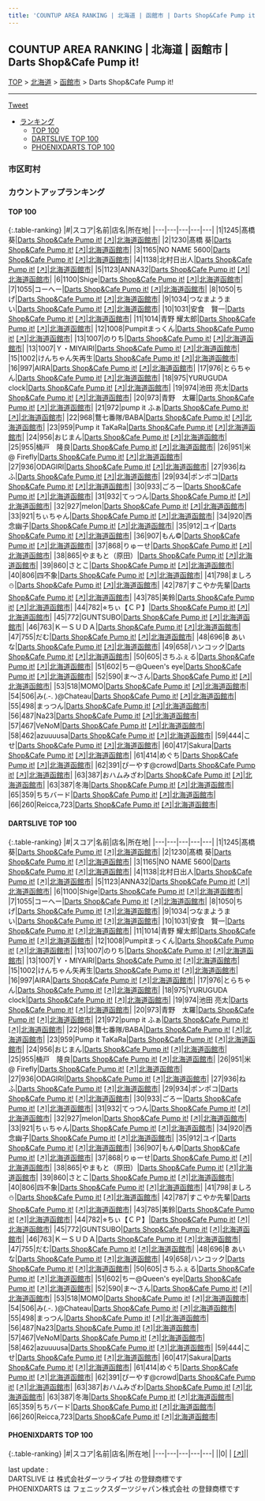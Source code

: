```yaml
---
title: 'COUNTUP AREA RANKING | 北海道 | 函館市 | Darts Shop&Cafe Pump it!'
---
```

## COUNTUP AREA RANKING | 北海道 | 函館市 | Darts Shop&Cafe Pump it!

[TOP](/darts/rank/) > [北海道](/darts/rank/北海道/) > [函館市](/darts/rank/北海道/函館市/) > Darts Shop&Cafe Pump it!

___

<a href="https://twitter.com/share?ref_src=twsrc%5Etfw" data-text="COUNTUP AREA RANKING | 北海道函館市Darts Shop&Cafe Pump it!" class="twitter-share-button" data-hashtags="DARTSLIVE,PHOENIXDARTS,darts,ダーツ" data-show-count="false">Tweet</a>

* [ランキング](#カウントアップランキング)
    * [TOP 100](#top-100)
    * [DARTSLIVE TOP 100](#dartslive-top-100)
    * [PHOENIXDARTS TOP 100](#phoenixdarts-top-100)

### 市区町村

<ul>

</ul>

### カウントアップランキング

#### TOP 100



{:.table-ranking}
|#|スコア|名前|店名|所在地|
|---|---|---|---|---|
|1|1245|<span class="rank-name-dl">髙橋　葵</span>|<a href="/darts/rank/shops/a2cb7922e3b359ed0d9b047a20a7ba1e.html">Darts Shop&Cafe Pump it!</a> <a href="https://search.dartslive.com/jp/shop/a2cb7922e3b359ed0d9b047a20a7ba1e">[↗]</a>|<a href="/darts/rank/北海道/函館市">北海道函館市</a>|
|2|1230|<span class="rank-name-dl">髙橋 葵</span>|<a href="/darts/rank/shops/a2cb7922e3b359ed0d9b047a20a7ba1e.html">Darts Shop&Cafe Pump it!</a> <a href="https://search.dartslive.com/jp/shop/a2cb7922e3b359ed0d9b047a20a7ba1e">[↗]</a>|<a href="/darts/rank/北海道/函館市">北海道函館市</a>|
|3|1165|<span class="rank-name-dl">NO NAME 5600</span>|<a href="/darts/rank/shops/a2cb7922e3b359ed0d9b047a20a7ba1e.html">Darts Shop&Cafe Pump it!</a> <a href="https://search.dartslive.com/jp/shop/a2cb7922e3b359ed0d9b047a20a7ba1e">[↗]</a>|<a href="/darts/rank/北海道/函館市">北海道函館市</a>|
|4|1138|<span class="rank-name-dl">北村日出人</span>|<a href="/darts/rank/shops/a2cb7922e3b359ed0d9b047a20a7ba1e.html">Darts Shop&Cafe Pump it!</a> <a href="https://search.dartslive.com/jp/shop/a2cb7922e3b359ed0d9b047a20a7ba1e">[↗]</a>|<a href="/darts/rank/北海道/函館市">北海道函館市</a>|
|5|1123|<span class="rank-name-dl">ANNA32</span>|<a href="/darts/rank/shops/a2cb7922e3b359ed0d9b047a20a7ba1e.html">Darts Shop&Cafe Pump it!</a> <a href="https://search.dartslive.com/jp/shop/a2cb7922e3b359ed0d9b047a20a7ba1e">[↗]</a>|<a href="/darts/rank/北海道/函館市">北海道函館市</a>|
|6|1100|<span class="rank-name-dl">Shige</span>|<a href="/darts/rank/shops/a2cb7922e3b359ed0d9b047a20a7ba1e.html">Darts Shop&Cafe Pump it!</a> <a href="https://search.dartslive.com/jp/shop/a2cb7922e3b359ed0d9b047a20a7ba1e">[↗]</a>|<a href="/darts/rank/北海道/函館市">北海道函館市</a>|
|7|1055|<span class="rank-name-dl">コーへー</span>|<a href="/darts/rank/shops/a2cb7922e3b359ed0d9b047a20a7ba1e.html">Darts Shop&Cafe Pump it!</a> <a href="https://search.dartslive.com/jp/shop/a2cb7922e3b359ed0d9b047a20a7ba1e">[↗]</a>|<a href="/darts/rank/北海道/函館市">北海道函館市</a>|
|8|1050|<span class="rank-name-dl">ちげ</span>|<a href="/darts/rank/shops/a2cb7922e3b359ed0d9b047a20a7ba1e.html">Darts Shop&Cafe Pump it!</a> <a href="https://search.dartslive.com/jp/shop/a2cb7922e3b359ed0d9b047a20a7ba1e">[↗]</a>|<a href="/darts/rank/北海道/函館市">北海道函館市</a>|
|9|1034|<span class="rank-name-dl">つなまようまい</span>|<a href="/darts/rank/shops/a2cb7922e3b359ed0d9b047a20a7ba1e.html">Darts Shop&Cafe Pump it!</a> <a href="https://search.dartslive.com/jp/shop/a2cb7922e3b359ed0d9b047a20a7ba1e">[↗]</a>|<a href="/darts/rank/北海道/函館市">北海道函館市</a>|
|10|1031|<span class="rank-name-dl">安食　賢一</span>|<a href="/darts/rank/shops/a2cb7922e3b359ed0d9b047a20a7ba1e.html">Darts Shop&Cafe Pump it!</a> <a href="https://search.dartslive.com/jp/shop/a2cb7922e3b359ed0d9b047a20a7ba1e">[↗]</a>|<a href="/darts/rank/北海道/函館市">北海道函館市</a>|
|11|1014|<span class="rank-name-dl">青野 耀太郎</span>|<a href="/darts/rank/shops/a2cb7922e3b359ed0d9b047a20a7ba1e.html">Darts Shop&Cafe Pump it!</a> <a href="https://search.dartslive.com/jp/shop/a2cb7922e3b359ed0d9b047a20a7ba1e">[↗]</a>|<a href="/darts/rank/北海道/函館市">北海道函館市</a>|
|12|1008|<span class="rank-name-dl">Pumpitまっくん</span>|<a href="/darts/rank/shops/a2cb7922e3b359ed0d9b047a20a7ba1e.html">Darts Shop&Cafe Pump it!</a> <a href="https://search.dartslive.com/jp/shop/a2cb7922e3b359ed0d9b047a20a7ba1e">[↗]</a>|<a href="/darts/rank/北海道/函館市">北海道函館市</a>|
|13|1007|<span class="rank-name-dl">のりち</span>|<a href="/darts/rank/shops/a2cb7922e3b359ed0d9b047a20a7ba1e.html">Darts Shop&Cafe Pump it!</a> <a href="https://search.dartslive.com/jp/shop/a2cb7922e3b359ed0d9b047a20a7ba1e">[↗]</a>|<a href="/darts/rank/北海道/函館市">北海道函館市</a>|
|13|1007|<span class="rank-name-dl">Ｙ・MIYAIRI</span>|<a href="/darts/rank/shops/a2cb7922e3b359ed0d9b047a20a7ba1e.html">Darts Shop&Cafe Pump it!</a> <a href="https://search.dartslive.com/jp/shop/a2cb7922e3b359ed0d9b047a20a7ba1e">[↗]</a>|<a href="/darts/rank/北海道/函館市">北海道函館市</a>|
|15|1002|<span class="rank-name-dl">けんちゃん矢再生</span>|<a href="/darts/rank/shops/a2cb7922e3b359ed0d9b047a20a7ba1e.html">Darts Shop&Cafe Pump it!</a> <a href="https://search.dartslive.com/jp/shop/a2cb7922e3b359ed0d9b047a20a7ba1e">[↗]</a>|<a href="/darts/rank/北海道/函館市">北海道函館市</a>|
|16|997|<span class="rank-name-dl">AIRA</span>|<a href="/darts/rank/shops/a2cb7922e3b359ed0d9b047a20a7ba1e.html">Darts Shop&Cafe Pump it!</a> <a href="https://search.dartslive.com/jp/shop/a2cb7922e3b359ed0d9b047a20a7ba1e">[↗]</a>|<a href="/darts/rank/北海道/函館市">北海道函館市</a>|
|17|976|<span class="rank-name-dl">とらちゃん</span>|<a href="/darts/rank/shops/a2cb7922e3b359ed0d9b047a20a7ba1e.html">Darts Shop&Cafe Pump it!</a> <a href="https://search.dartslive.com/jp/shop/a2cb7922e3b359ed0d9b047a20a7ba1e">[↗]</a>|<a href="/darts/rank/北海道/函館市">北海道函館市</a>|
|18|975|<span class="rank-name-dl">YURUGUDA clock</span>|<a href="/darts/rank/shops/a2cb7922e3b359ed0d9b047a20a7ba1e.html">Darts Shop&Cafe Pump it!</a> <a href="https://search.dartslive.com/jp/shop/a2cb7922e3b359ed0d9b047a20a7ba1e">[↗]</a>|<a href="/darts/rank/北海道/函館市">北海道函館市</a>|
|19|974|<span class="rank-name-dl">池田 亮太</span>|<a href="/darts/rank/shops/a2cb7922e3b359ed0d9b047a20a7ba1e.html">Darts Shop&Cafe Pump it!</a> <a href="https://search.dartslive.com/jp/shop/a2cb7922e3b359ed0d9b047a20a7ba1e">[↗]</a>|<a href="/darts/rank/北海道/函館市">北海道函館市</a>|
|20|973|<span class="rank-name-dl">青野　太羅</span>|<a href="/darts/rank/shops/a2cb7922e3b359ed0d9b047a20a7ba1e.html">Darts Shop&Cafe Pump it!</a> <a href="https://search.dartslive.com/jp/shop/a2cb7922e3b359ed0d9b047a20a7ba1e">[↗]</a>|<a href="/darts/rank/北海道/函館市">北海道函館市</a>|
|21|972|<span class="rank-name-dl">pump it ふぁ</span>|<a href="/darts/rank/shops/a2cb7922e3b359ed0d9b047a20a7ba1e.html">Darts Shop&Cafe Pump it!</a> <a href="https://search.dartslive.com/jp/shop/a2cb7922e3b359ed0d9b047a20a7ba1e">[↗]</a>|<a href="/darts/rank/北海道/函館市">北海道函館市</a>|
|22|968|<span class="rank-name-dl">鶩七番隊/BABA</span>|<a href="/darts/rank/shops/a2cb7922e3b359ed0d9b047a20a7ba1e.html">Darts Shop&Cafe Pump it!</a> <a href="https://search.dartslive.com/jp/shop/a2cb7922e3b359ed0d9b047a20a7ba1e">[↗]</a>|<a href="/darts/rank/北海道/函館市">北海道函館市</a>|
|23|959|<span class="rank-name-dl">Pump it TaKaRa</span>|<a href="/darts/rank/shops/a2cb7922e3b359ed0d9b047a20a7ba1e.html">Darts Shop&Cafe Pump it!</a> <a href="https://search.dartslive.com/jp/shop/a2cb7922e3b359ed0d9b047a20a7ba1e">[↗]</a>|<a href="/darts/rank/北海道/函館市">北海道函館市</a>|
|24|956|<span class="rank-name-dl">おじまん</span>|<a href="/darts/rank/shops/a2cb7922e3b359ed0d9b047a20a7ba1e.html">Darts Shop&Cafe Pump it!</a> <a href="https://search.dartslive.com/jp/shop/a2cb7922e3b359ed0d9b047a20a7ba1e">[↗]</a>|<a href="/darts/rank/北海道/函館市">北海道函館市</a>|
|25|955|<span class="rank-name-dl">桶戸　隆良</span>|<a href="/darts/rank/shops/a2cb7922e3b359ed0d9b047a20a7ba1e.html">Darts Shop&Cafe Pump it!</a> <a href="https://search.dartslive.com/jp/shop/a2cb7922e3b359ed0d9b047a20a7ba1e">[↗]</a>|<a href="/darts/rank/北海道/函館市">北海道函館市</a>|
|26|951|<span class="rank-name-dl">米 @ Firefly</span>|<a href="/darts/rank/shops/a2cb7922e3b359ed0d9b047a20a7ba1e.html">Darts Shop&Cafe Pump it!</a> <a href="https://search.dartslive.com/jp/shop/a2cb7922e3b359ed0d9b047a20a7ba1e">[↗]</a>|<a href="/darts/rank/北海道/函館市">北海道函館市</a>|
|27|936|<span class="rank-name-dl">ODAGIRI</span>|<a href="/darts/rank/shops/a2cb7922e3b359ed0d9b047a20a7ba1e.html">Darts Shop&Cafe Pump it!</a> <a href="https://search.dartslive.com/jp/shop/a2cb7922e3b359ed0d9b047a20a7ba1e">[↗]</a>|<a href="/darts/rank/北海道/函館市">北海道函館市</a>|
|27|936|<span class="rank-name-dl">ねふ</span>|<a href="/darts/rank/shops/a2cb7922e3b359ed0d9b047a20a7ba1e.html">Darts Shop&Cafe Pump it!</a> <a href="https://search.dartslive.com/jp/shop/a2cb7922e3b359ed0d9b047a20a7ba1e">[↗]</a>|<a href="/darts/rank/北海道/函館市">北海道函館市</a>|
|29|934|<span class="rank-name-dl">ポンポコ</span>|<a href="/darts/rank/shops/a2cb7922e3b359ed0d9b047a20a7ba1e.html">Darts Shop&Cafe Pump it!</a> <a href="https://search.dartslive.com/jp/shop/a2cb7922e3b359ed0d9b047a20a7ba1e">[↗]</a>|<a href="/darts/rank/北海道/函館市">北海道函館市</a>|
|30|933|<span class="rank-name-dl">ごろー</span>|<a href="/darts/rank/shops/a2cb7922e3b359ed0d9b047a20a7ba1e.html">Darts Shop&Cafe Pump it!</a> <a href="https://search.dartslive.com/jp/shop/a2cb7922e3b359ed0d9b047a20a7ba1e">[↗]</a>|<a href="/darts/rank/北海道/函館市">北海道函館市</a>|
|31|932|<span class="rank-name-dl">てっつん</span>|<a href="/darts/rank/shops/a2cb7922e3b359ed0d9b047a20a7ba1e.html">Darts Shop&Cafe Pump it!</a> <a href="https://search.dartslive.com/jp/shop/a2cb7922e3b359ed0d9b047a20a7ba1e">[↗]</a>|<a href="/darts/rank/北海道/函館市">北海道函館市</a>|
|32|927|<span class="rank-name-dl">melon</span>|<a href="/darts/rank/shops/a2cb7922e3b359ed0d9b047a20a7ba1e.html">Darts Shop&Cafe Pump it!</a> <a href="https://search.dartslive.com/jp/shop/a2cb7922e3b359ed0d9b047a20a7ba1e">[↗]</a>|<a href="/darts/rank/北海道/函館市">北海道函館市</a>|
|33|921|<span class="rank-name-dl">ちぃちゃん</span>|<a href="/darts/rank/shops/a2cb7922e3b359ed0d9b047a20a7ba1e.html">Darts Shop&Cafe Pump it!</a> <a href="https://search.dartslive.com/jp/shop/a2cb7922e3b359ed0d9b047a20a7ba1e">[↗]</a>|<a href="/darts/rank/北海道/函館市">北海道函館市</a>|
|34|920|<span class="rank-name-dl">西念幽子</span>|<a href="/darts/rank/shops/a2cb7922e3b359ed0d9b047a20a7ba1e.html">Darts Shop&Cafe Pump it!</a> <a href="https://search.dartslive.com/jp/shop/a2cb7922e3b359ed0d9b047a20a7ba1e">[↗]</a>|<a href="/darts/rank/北海道/函館市">北海道函館市</a>|
|35|912|<span class="rank-name-dl">ユイ</span>|<a href="/darts/rank/shops/a2cb7922e3b359ed0d9b047a20a7ba1e.html">Darts Shop&Cafe Pump it!</a> <a href="https://search.dartslive.com/jp/shop/a2cb7922e3b359ed0d9b047a20a7ba1e">[↗]</a>|<a href="/darts/rank/北海道/函館市">北海道函館市</a>|
|36|907|<span class="rank-name-dl">もん©︎</span>|<a href="/darts/rank/shops/a2cb7922e3b359ed0d9b047a20a7ba1e.html">Darts Shop&Cafe Pump it!</a> <a href="https://search.dartslive.com/jp/shop/a2cb7922e3b359ed0d9b047a20a7ba1e">[↗]</a>|<a href="/darts/rank/北海道/函館市">北海道函館市</a>|
|37|868|<span class="rank-name-dl">りゅーせ</span>|<a href="/darts/rank/shops/a2cb7922e3b359ed0d9b047a20a7ba1e.html">Darts Shop&Cafe Pump it!</a> <a href="https://search.dartslive.com/jp/shop/a2cb7922e3b359ed0d9b047a20a7ba1e">[↗]</a>|<a href="/darts/rank/北海道/函館市">北海道函館市</a>|
|38|865|<span class="rank-name-dl">やまもと（原田）</span>|<a href="/darts/rank/shops/a2cb7922e3b359ed0d9b047a20a7ba1e.html">Darts Shop&Cafe Pump it!</a> <a href="https://search.dartslive.com/jp/shop/a2cb7922e3b359ed0d9b047a20a7ba1e">[↗]</a>|<a href="/darts/rank/北海道/函館市">北海道函館市</a>|
|39|860|<span class="rank-name-dl">さとこ</span>|<a href="/darts/rank/shops/a2cb7922e3b359ed0d9b047a20a7ba1e.html">Darts Shop&Cafe Pump it!</a> <a href="https://search.dartslive.com/jp/shop/a2cb7922e3b359ed0d9b047a20a7ba1e">[↗]</a>|<a href="/darts/rank/北海道/函館市">北海道函館市</a>|
|40|806|<span class="rank-name-dl">四不象</span>|<a href="/darts/rank/shops/a2cb7922e3b359ed0d9b047a20a7ba1e.html">Darts Shop&Cafe Pump it!</a> <a href="https://search.dartslive.com/jp/shop/a2cb7922e3b359ed0d9b047a20a7ba1e">[↗]</a>|<a href="/darts/rank/北海道/函館市">北海道函館市</a>|
|41|798|<span class="rank-name-dl">ましろ⛄️</span>|<a href="/darts/rank/shops/a2cb7922e3b359ed0d9b047a20a7ba1e.html">Darts Shop&Cafe Pump it!</a> <a href="https://search.dartslive.com/jp/shop/a2cb7922e3b359ed0d9b047a20a7ba1e">[↗]</a>|<a href="/darts/rank/北海道/函館市">北海道函館市</a>|
|42|787|<span class="rank-name-dl">すこやか先輩</span>|<a href="/darts/rank/shops/a2cb7922e3b359ed0d9b047a20a7ba1e.html">Darts Shop&Cafe Pump it!</a> <a href="https://search.dartslive.com/jp/shop/a2cb7922e3b359ed0d9b047a20a7ba1e">[↗]</a>|<a href="/darts/rank/北海道/函館市">北海道函館市</a>|
|43|785|<span class="rank-name-dl">美鈴</span>|<a href="/darts/rank/shops/a2cb7922e3b359ed0d9b047a20a7ba1e.html">Darts Shop&Cafe Pump it!</a> <a href="https://search.dartslive.com/jp/shop/a2cb7922e3b359ed0d9b047a20a7ba1e">[↗]</a>|<a href="/darts/rank/北海道/函館市">北海道函館市</a>|
|44|782|<span class="rank-name-dl">⭐︎ちぃ【ＣＰ】</span>|<a href="/darts/rank/shops/a2cb7922e3b359ed0d9b047a20a7ba1e.html">Darts Shop&Cafe Pump it!</a> <a href="https://search.dartslive.com/jp/shop/a2cb7922e3b359ed0d9b047a20a7ba1e">[↗]</a>|<a href="/darts/rank/北海道/函館市">北海道函館市</a>|
|45|772|<span class="rank-name-dl">GUNTSUBO</span>|<a href="/darts/rank/shops/a2cb7922e3b359ed0d9b047a20a7ba1e.html">Darts Shop&Cafe Pump it!</a> <a href="https://search.dartslive.com/jp/shop/a2cb7922e3b359ed0d9b047a20a7ba1e">[↗]</a>|<a href="/darts/rank/北海道/函館市">北海道函館市</a>|
|46|763|<span class="rank-name-dl">ＫーＳＵＤＡ</span>|<a href="/darts/rank/shops/a2cb7922e3b359ed0d9b047a20a7ba1e.html">Darts Shop&Cafe Pump it!</a> <a href="https://search.dartslive.com/jp/shop/a2cb7922e3b359ed0d9b047a20a7ba1e">[↗]</a>|<a href="/darts/rank/北海道/函館市">北海道函館市</a>|
|47|755|<span class="rank-name-dl">だむ</span>|<a href="/darts/rank/shops/a2cb7922e3b359ed0d9b047a20a7ba1e.html">Darts Shop&Cafe Pump it!</a> <a href="https://search.dartslive.com/jp/shop/a2cb7922e3b359ed0d9b047a20a7ba1e">[↗]</a>|<a href="/darts/rank/北海道/函館市">北海道函館市</a>|
|48|696|<span class="rank-name-dl">฿ あいな</span>|<a href="/darts/rank/shops/a2cb7922e3b359ed0d9b047a20a7ba1e.html">Darts Shop&Cafe Pump it!</a> <a href="https://search.dartslive.com/jp/shop/a2cb7922e3b359ed0d9b047a20a7ba1e">[↗]</a>|<a href="/darts/rank/北海道/函館市">北海道函館市</a>|
|49|658|<span class="rank-name-dl">ハンコック</span>|<a href="/darts/rank/shops/a2cb7922e3b359ed0d9b047a20a7ba1e.html">Darts Shop&Cafe Pump it!</a> <a href="https://search.dartslive.com/jp/shop/a2cb7922e3b359ed0d9b047a20a7ba1e">[↗]</a>|<a href="/darts/rank/北海道/函館市">北海道函館市</a>|
|50|605|<span class="rank-name-dl">さちふぇる</span>|<a href="/darts/rank/shops/a2cb7922e3b359ed0d9b047a20a7ba1e.html">Darts Shop&Cafe Pump it!</a> <a href="https://search.dartslive.com/jp/shop/a2cb7922e3b359ed0d9b047a20a7ba1e">[↗]</a>|<a href="/darts/rank/北海道/函館市">北海道函館市</a>|
|51|602|<span class="rank-name-dl">ちー@Queen&#x27;s eye</span>|<a href="/darts/rank/shops/a2cb7922e3b359ed0d9b047a20a7ba1e.html">Darts Shop&Cafe Pump it!</a> <a href="https://search.dartslive.com/jp/shop/a2cb7922e3b359ed0d9b047a20a7ba1e">[↗]</a>|<a href="/darts/rank/北海道/函館市">北海道函館市</a>|
|52|590|<span class="rank-name-dl">ま〜さん</span>|<a href="/darts/rank/shops/a2cb7922e3b359ed0d9b047a20a7ba1e.html">Darts Shop&Cafe Pump it!</a> <a href="https://search.dartslive.com/jp/shop/a2cb7922e3b359ed0d9b047a20a7ba1e">[↗]</a>|<a href="/darts/rank/北海道/函館市">北海道函館市</a>|
|53|518|<span class="rank-name-dl">MOMO</span>|<a href="/darts/rank/shops/a2cb7922e3b359ed0d9b047a20a7ba1e.html">Darts Shop&Cafe Pump it!</a> <a href="https://search.dartslive.com/jp/shop/a2cb7922e3b359ed0d9b047a20a7ba1e">[↗]</a>|<a href="/darts/rank/北海道/函館市">北海道函館市</a>|
|54|506|<span class="rank-name-dl">み(.-. )@Chateau</span>|<a href="/darts/rank/shops/a2cb7922e3b359ed0d9b047a20a7ba1e.html">Darts Shop&Cafe Pump it!</a> <a href="https://search.dartslive.com/jp/shop/a2cb7922e3b359ed0d9b047a20a7ba1e">[↗]</a>|<a href="/darts/rank/北海道/函館市">北海道函館市</a>|
|55|498|<span class="rank-name-dl">まっつん</span>|<a href="/darts/rank/shops/a2cb7922e3b359ed0d9b047a20a7ba1e.html">Darts Shop&Cafe Pump it!</a> <a href="https://search.dartslive.com/jp/shop/a2cb7922e3b359ed0d9b047a20a7ba1e">[↗]</a>|<a href="/darts/rank/北海道/函館市">北海道函館市</a>|
|56|487|<span class="rank-name-dl">Na23</span>|<a href="/darts/rank/shops/a2cb7922e3b359ed0d9b047a20a7ba1e.html">Darts Shop&Cafe Pump it!</a> <a href="https://search.dartslive.com/jp/shop/a2cb7922e3b359ed0d9b047a20a7ba1e">[↗]</a>|<a href="/darts/rank/北海道/函館市">北海道函館市</a>|
|57|467|<span class="rank-name-dl">VeNoM</span>|<a href="/darts/rank/shops/a2cb7922e3b359ed0d9b047a20a7ba1e.html">Darts Shop&Cafe Pump it!</a> <a href="https://search.dartslive.com/jp/shop/a2cb7922e3b359ed0d9b047a20a7ba1e">[↗]</a>|<a href="/darts/rank/北海道/函館市">北海道函館市</a>|
|58|462|<span class="rank-name-dl">azuuuusa</span>|<a href="/darts/rank/shops/a2cb7922e3b359ed0d9b047a20a7ba1e.html">Darts Shop&Cafe Pump it!</a> <a href="https://search.dartslive.com/jp/shop/a2cb7922e3b359ed0d9b047a20a7ba1e">[↗]</a>|<a href="/darts/rank/北海道/函館市">北海道函館市</a>|
|59|444|<span class="rank-name-dl">こせ</span>|<a href="/darts/rank/shops/a2cb7922e3b359ed0d9b047a20a7ba1e.html">Darts Shop&Cafe Pump it!</a> <a href="https://search.dartslive.com/jp/shop/a2cb7922e3b359ed0d9b047a20a7ba1e">[↗]</a>|<a href="/darts/rank/北海道/函館市">北海道函館市</a>|
|60|417|<span class="rank-name-dl">Sakura</span>|<a href="/darts/rank/shops/a2cb7922e3b359ed0d9b047a20a7ba1e.html">Darts Shop&Cafe Pump it!</a> <a href="https://search.dartslive.com/jp/shop/a2cb7922e3b359ed0d9b047a20a7ba1e">[↗]</a>|<a href="/darts/rank/北海道/函館市">北海道函館市</a>|
|61|414|<span class="rank-name-dl">めぐち</span>|<a href="/darts/rank/shops/a2cb7922e3b359ed0d9b047a20a7ba1e.html">Darts Shop&Cafe Pump it!</a> <a href="https://search.dartslive.com/jp/shop/a2cb7922e3b359ed0d9b047a20a7ba1e">[↗]</a>|<a href="/darts/rank/北海道/函館市">北海道函館市</a>|
|62|391|<span class="rank-name-dl">ぴーやす@crowd</span>|<a href="/darts/rank/shops/a2cb7922e3b359ed0d9b047a20a7ba1e.html">Darts Shop&Cafe Pump it!</a> <a href="https://search.dartslive.com/jp/shop/a2cb7922e3b359ed0d9b047a20a7ba1e">[↗]</a>|<a href="/darts/rank/北海道/函館市">北海道函館市</a>|
|63|387|<span class="rank-name-dl">おハムみざわ</span>|<a href="/darts/rank/shops/a2cb7922e3b359ed0d9b047a20a7ba1e.html">Darts Shop&Cafe Pump it!</a> <a href="https://search.dartslive.com/jp/shop/a2cb7922e3b359ed0d9b047a20a7ba1e">[↗]</a>|<a href="/darts/rank/北海道/函館市">北海道函館市</a>|
|63|387|<span class="rank-name-dl">冬海</span>|<a href="/darts/rank/shops/a2cb7922e3b359ed0d9b047a20a7ba1e.html">Darts Shop&Cafe Pump it!</a> <a href="https://search.dartslive.com/jp/shop/a2cb7922e3b359ed0d9b047a20a7ba1e">[↗]</a>|<a href="/darts/rank/北海道/函館市">北海道函館市</a>|
|65|359|<span class="rank-name-dl">ちちバード</span>|<a href="/darts/rank/shops/a2cb7922e3b359ed0d9b047a20a7ba1e.html">Darts Shop&Cafe Pump it!</a> <a href="https://search.dartslive.com/jp/shop/a2cb7922e3b359ed0d9b047a20a7ba1e">[↗]</a>|<a href="/darts/rank/北海道/函館市">北海道函館市</a>|
|66|260|<span class="rank-name-dl">Reicca,723</span>|<a href="/darts/rank/shops/a2cb7922e3b359ed0d9b047a20a7ba1e.html">Darts Shop&Cafe Pump it!</a> <a href="https://search.dartslive.com/jp/shop/a2cb7922e3b359ed0d9b047a20a7ba1e">[↗]</a>|<a href="/darts/rank/北海道/函館市">北海道函館市</a>|


#### DARTSLIVE TOP 100



{:.table-ranking}
|#|スコア|名前|店名|所在地|
|---|---|---|---|---|
|1|1245|<span class="rank-name-dl">髙橋　葵</span>|<a href="/darts/rank/shops/a2cb7922e3b359ed0d9b047a20a7ba1e.html">Darts Shop&Cafe Pump it!</a> <a href="https://search.dartslive.com/jp/shop/a2cb7922e3b359ed0d9b047a20a7ba1e">[↗]</a>|<a href="/darts/rank/北海道/函館市">北海道函館市</a>|
|2|1230|<span class="rank-name-dl">髙橋 葵</span>|<a href="/darts/rank/shops/a2cb7922e3b359ed0d9b047a20a7ba1e.html">Darts Shop&Cafe Pump it!</a> <a href="https://search.dartslive.com/jp/shop/a2cb7922e3b359ed0d9b047a20a7ba1e">[↗]</a>|<a href="/darts/rank/北海道/函館市">北海道函館市</a>|
|3|1165|<span class="rank-name-dl">NO NAME 5600</span>|<a href="/darts/rank/shops/a2cb7922e3b359ed0d9b047a20a7ba1e.html">Darts Shop&Cafe Pump it!</a> <a href="https://search.dartslive.com/jp/shop/a2cb7922e3b359ed0d9b047a20a7ba1e">[↗]</a>|<a href="/darts/rank/北海道/函館市">北海道函館市</a>|
|4|1138|<span class="rank-name-dl">北村日出人</span>|<a href="/darts/rank/shops/a2cb7922e3b359ed0d9b047a20a7ba1e.html">Darts Shop&Cafe Pump it!</a> <a href="https://search.dartslive.com/jp/shop/a2cb7922e3b359ed0d9b047a20a7ba1e">[↗]</a>|<a href="/darts/rank/北海道/函館市">北海道函館市</a>|
|5|1123|<span class="rank-name-dl">ANNA32</span>|<a href="/darts/rank/shops/a2cb7922e3b359ed0d9b047a20a7ba1e.html">Darts Shop&Cafe Pump it!</a> <a href="https://search.dartslive.com/jp/shop/a2cb7922e3b359ed0d9b047a20a7ba1e">[↗]</a>|<a href="/darts/rank/北海道/函館市">北海道函館市</a>|
|6|1100|<span class="rank-name-dl">Shige</span>|<a href="/darts/rank/shops/a2cb7922e3b359ed0d9b047a20a7ba1e.html">Darts Shop&Cafe Pump it!</a> <a href="https://search.dartslive.com/jp/shop/a2cb7922e3b359ed0d9b047a20a7ba1e">[↗]</a>|<a href="/darts/rank/北海道/函館市">北海道函館市</a>|
|7|1055|<span class="rank-name-dl">コーへー</span>|<a href="/darts/rank/shops/a2cb7922e3b359ed0d9b047a20a7ba1e.html">Darts Shop&Cafe Pump it!</a> <a href="https://search.dartslive.com/jp/shop/a2cb7922e3b359ed0d9b047a20a7ba1e">[↗]</a>|<a href="/darts/rank/北海道/函館市">北海道函館市</a>|
|8|1050|<span class="rank-name-dl">ちげ</span>|<a href="/darts/rank/shops/a2cb7922e3b359ed0d9b047a20a7ba1e.html">Darts Shop&Cafe Pump it!</a> <a href="https://search.dartslive.com/jp/shop/a2cb7922e3b359ed0d9b047a20a7ba1e">[↗]</a>|<a href="/darts/rank/北海道/函館市">北海道函館市</a>|
|9|1034|<span class="rank-name-dl">つなまようまい</span>|<a href="/darts/rank/shops/a2cb7922e3b359ed0d9b047a20a7ba1e.html">Darts Shop&Cafe Pump it!</a> <a href="https://search.dartslive.com/jp/shop/a2cb7922e3b359ed0d9b047a20a7ba1e">[↗]</a>|<a href="/darts/rank/北海道/函館市">北海道函館市</a>|
|10|1031|<span class="rank-name-dl">安食　賢一</span>|<a href="/darts/rank/shops/a2cb7922e3b359ed0d9b047a20a7ba1e.html">Darts Shop&Cafe Pump it!</a> <a href="https://search.dartslive.com/jp/shop/a2cb7922e3b359ed0d9b047a20a7ba1e">[↗]</a>|<a href="/darts/rank/北海道/函館市">北海道函館市</a>|
|11|1014|<span class="rank-name-dl">青野 耀太郎</span>|<a href="/darts/rank/shops/a2cb7922e3b359ed0d9b047a20a7ba1e.html">Darts Shop&Cafe Pump it!</a> <a href="https://search.dartslive.com/jp/shop/a2cb7922e3b359ed0d9b047a20a7ba1e">[↗]</a>|<a href="/darts/rank/北海道/函館市">北海道函館市</a>|
|12|1008|<span class="rank-name-dl">Pumpitまっくん</span>|<a href="/darts/rank/shops/a2cb7922e3b359ed0d9b047a20a7ba1e.html">Darts Shop&Cafe Pump it!</a> <a href="https://search.dartslive.com/jp/shop/a2cb7922e3b359ed0d9b047a20a7ba1e">[↗]</a>|<a href="/darts/rank/北海道/函館市">北海道函館市</a>|
|13|1007|<span class="rank-name-dl">のりち</span>|<a href="/darts/rank/shops/a2cb7922e3b359ed0d9b047a20a7ba1e.html">Darts Shop&Cafe Pump it!</a> <a href="https://search.dartslive.com/jp/shop/a2cb7922e3b359ed0d9b047a20a7ba1e">[↗]</a>|<a href="/darts/rank/北海道/函館市">北海道函館市</a>|
|13|1007|<span class="rank-name-dl">Ｙ・MIYAIRI</span>|<a href="/darts/rank/shops/a2cb7922e3b359ed0d9b047a20a7ba1e.html">Darts Shop&Cafe Pump it!</a> <a href="https://search.dartslive.com/jp/shop/a2cb7922e3b359ed0d9b047a20a7ba1e">[↗]</a>|<a href="/darts/rank/北海道/函館市">北海道函館市</a>|
|15|1002|<span class="rank-name-dl">けんちゃん矢再生</span>|<a href="/darts/rank/shops/a2cb7922e3b359ed0d9b047a20a7ba1e.html">Darts Shop&Cafe Pump it!</a> <a href="https://search.dartslive.com/jp/shop/a2cb7922e3b359ed0d9b047a20a7ba1e">[↗]</a>|<a href="/darts/rank/北海道/函館市">北海道函館市</a>|
|16|997|<span class="rank-name-dl">AIRA</span>|<a href="/darts/rank/shops/a2cb7922e3b359ed0d9b047a20a7ba1e.html">Darts Shop&Cafe Pump it!</a> <a href="https://search.dartslive.com/jp/shop/a2cb7922e3b359ed0d9b047a20a7ba1e">[↗]</a>|<a href="/darts/rank/北海道/函館市">北海道函館市</a>|
|17|976|<span class="rank-name-dl">とらちゃん</span>|<a href="/darts/rank/shops/a2cb7922e3b359ed0d9b047a20a7ba1e.html">Darts Shop&Cafe Pump it!</a> <a href="https://search.dartslive.com/jp/shop/a2cb7922e3b359ed0d9b047a20a7ba1e">[↗]</a>|<a href="/darts/rank/北海道/函館市">北海道函館市</a>|
|18|975|<span class="rank-name-dl">YURUGUDA clock</span>|<a href="/darts/rank/shops/a2cb7922e3b359ed0d9b047a20a7ba1e.html">Darts Shop&Cafe Pump it!</a> <a href="https://search.dartslive.com/jp/shop/a2cb7922e3b359ed0d9b047a20a7ba1e">[↗]</a>|<a href="/darts/rank/北海道/函館市">北海道函館市</a>|
|19|974|<span class="rank-name-dl">池田 亮太</span>|<a href="/darts/rank/shops/a2cb7922e3b359ed0d9b047a20a7ba1e.html">Darts Shop&Cafe Pump it!</a> <a href="https://search.dartslive.com/jp/shop/a2cb7922e3b359ed0d9b047a20a7ba1e">[↗]</a>|<a href="/darts/rank/北海道/函館市">北海道函館市</a>|
|20|973|<span class="rank-name-dl">青野　太羅</span>|<a href="/darts/rank/shops/a2cb7922e3b359ed0d9b047a20a7ba1e.html">Darts Shop&Cafe Pump it!</a> <a href="https://search.dartslive.com/jp/shop/a2cb7922e3b359ed0d9b047a20a7ba1e">[↗]</a>|<a href="/darts/rank/北海道/函館市">北海道函館市</a>|
|21|972|<span class="rank-name-dl">pump it ふぁ</span>|<a href="/darts/rank/shops/a2cb7922e3b359ed0d9b047a20a7ba1e.html">Darts Shop&Cafe Pump it!</a> <a href="https://search.dartslive.com/jp/shop/a2cb7922e3b359ed0d9b047a20a7ba1e">[↗]</a>|<a href="/darts/rank/北海道/函館市">北海道函館市</a>|
|22|968|<span class="rank-name-dl">鶩七番隊/BABA</span>|<a href="/darts/rank/shops/a2cb7922e3b359ed0d9b047a20a7ba1e.html">Darts Shop&Cafe Pump it!</a> <a href="https://search.dartslive.com/jp/shop/a2cb7922e3b359ed0d9b047a20a7ba1e">[↗]</a>|<a href="/darts/rank/北海道/函館市">北海道函館市</a>|
|23|959|<span class="rank-name-dl">Pump it TaKaRa</span>|<a href="/darts/rank/shops/a2cb7922e3b359ed0d9b047a20a7ba1e.html">Darts Shop&Cafe Pump it!</a> <a href="https://search.dartslive.com/jp/shop/a2cb7922e3b359ed0d9b047a20a7ba1e">[↗]</a>|<a href="/darts/rank/北海道/函館市">北海道函館市</a>|
|24|956|<span class="rank-name-dl">おじまん</span>|<a href="/darts/rank/shops/a2cb7922e3b359ed0d9b047a20a7ba1e.html">Darts Shop&Cafe Pump it!</a> <a href="https://search.dartslive.com/jp/shop/a2cb7922e3b359ed0d9b047a20a7ba1e">[↗]</a>|<a href="/darts/rank/北海道/函館市">北海道函館市</a>|
|25|955|<span class="rank-name-dl">桶戸　隆良</span>|<a href="/darts/rank/shops/a2cb7922e3b359ed0d9b047a20a7ba1e.html">Darts Shop&Cafe Pump it!</a> <a href="https://search.dartslive.com/jp/shop/a2cb7922e3b359ed0d9b047a20a7ba1e">[↗]</a>|<a href="/darts/rank/北海道/函館市">北海道函館市</a>|
|26|951|<span class="rank-name-dl">米 @ Firefly</span>|<a href="/darts/rank/shops/a2cb7922e3b359ed0d9b047a20a7ba1e.html">Darts Shop&Cafe Pump it!</a> <a href="https://search.dartslive.com/jp/shop/a2cb7922e3b359ed0d9b047a20a7ba1e">[↗]</a>|<a href="/darts/rank/北海道/函館市">北海道函館市</a>|
|27|936|<span class="rank-name-dl">ODAGIRI</span>|<a href="/darts/rank/shops/a2cb7922e3b359ed0d9b047a20a7ba1e.html">Darts Shop&Cafe Pump it!</a> <a href="https://search.dartslive.com/jp/shop/a2cb7922e3b359ed0d9b047a20a7ba1e">[↗]</a>|<a href="/darts/rank/北海道/函館市">北海道函館市</a>|
|27|936|<span class="rank-name-dl">ねふ</span>|<a href="/darts/rank/shops/a2cb7922e3b359ed0d9b047a20a7ba1e.html">Darts Shop&Cafe Pump it!</a> <a href="https://search.dartslive.com/jp/shop/a2cb7922e3b359ed0d9b047a20a7ba1e">[↗]</a>|<a href="/darts/rank/北海道/函館市">北海道函館市</a>|
|29|934|<span class="rank-name-dl">ポンポコ</span>|<a href="/darts/rank/shops/a2cb7922e3b359ed0d9b047a20a7ba1e.html">Darts Shop&Cafe Pump it!</a> <a href="https://search.dartslive.com/jp/shop/a2cb7922e3b359ed0d9b047a20a7ba1e">[↗]</a>|<a href="/darts/rank/北海道/函館市">北海道函館市</a>|
|30|933|<span class="rank-name-dl">ごろー</span>|<a href="/darts/rank/shops/a2cb7922e3b359ed0d9b047a20a7ba1e.html">Darts Shop&Cafe Pump it!</a> <a href="https://search.dartslive.com/jp/shop/a2cb7922e3b359ed0d9b047a20a7ba1e">[↗]</a>|<a href="/darts/rank/北海道/函館市">北海道函館市</a>|
|31|932|<span class="rank-name-dl">てっつん</span>|<a href="/darts/rank/shops/a2cb7922e3b359ed0d9b047a20a7ba1e.html">Darts Shop&Cafe Pump it!</a> <a href="https://search.dartslive.com/jp/shop/a2cb7922e3b359ed0d9b047a20a7ba1e">[↗]</a>|<a href="/darts/rank/北海道/函館市">北海道函館市</a>|
|32|927|<span class="rank-name-dl">melon</span>|<a href="/darts/rank/shops/a2cb7922e3b359ed0d9b047a20a7ba1e.html">Darts Shop&Cafe Pump it!</a> <a href="https://search.dartslive.com/jp/shop/a2cb7922e3b359ed0d9b047a20a7ba1e">[↗]</a>|<a href="/darts/rank/北海道/函館市">北海道函館市</a>|
|33|921|<span class="rank-name-dl">ちぃちゃん</span>|<a href="/darts/rank/shops/a2cb7922e3b359ed0d9b047a20a7ba1e.html">Darts Shop&Cafe Pump it!</a> <a href="https://search.dartslive.com/jp/shop/a2cb7922e3b359ed0d9b047a20a7ba1e">[↗]</a>|<a href="/darts/rank/北海道/函館市">北海道函館市</a>|
|34|920|<span class="rank-name-dl">西念幽子</span>|<a href="/darts/rank/shops/a2cb7922e3b359ed0d9b047a20a7ba1e.html">Darts Shop&Cafe Pump it!</a> <a href="https://search.dartslive.com/jp/shop/a2cb7922e3b359ed0d9b047a20a7ba1e">[↗]</a>|<a href="/darts/rank/北海道/函館市">北海道函館市</a>|
|35|912|<span class="rank-name-dl">ユイ</span>|<a href="/darts/rank/shops/a2cb7922e3b359ed0d9b047a20a7ba1e.html">Darts Shop&Cafe Pump it!</a> <a href="https://search.dartslive.com/jp/shop/a2cb7922e3b359ed0d9b047a20a7ba1e">[↗]</a>|<a href="/darts/rank/北海道/函館市">北海道函館市</a>|
|36|907|<span class="rank-name-dl">もん©︎</span>|<a href="/darts/rank/shops/a2cb7922e3b359ed0d9b047a20a7ba1e.html">Darts Shop&Cafe Pump it!</a> <a href="https://search.dartslive.com/jp/shop/a2cb7922e3b359ed0d9b047a20a7ba1e">[↗]</a>|<a href="/darts/rank/北海道/函館市">北海道函館市</a>|
|37|868|<span class="rank-name-dl">りゅーせ</span>|<a href="/darts/rank/shops/a2cb7922e3b359ed0d9b047a20a7ba1e.html">Darts Shop&Cafe Pump it!</a> <a href="https://search.dartslive.com/jp/shop/a2cb7922e3b359ed0d9b047a20a7ba1e">[↗]</a>|<a href="/darts/rank/北海道/函館市">北海道函館市</a>|
|38|865|<span class="rank-name-dl">やまもと（原田）</span>|<a href="/darts/rank/shops/a2cb7922e3b359ed0d9b047a20a7ba1e.html">Darts Shop&Cafe Pump it!</a> <a href="https://search.dartslive.com/jp/shop/a2cb7922e3b359ed0d9b047a20a7ba1e">[↗]</a>|<a href="/darts/rank/北海道/函館市">北海道函館市</a>|
|39|860|<span class="rank-name-dl">さとこ</span>|<a href="/darts/rank/shops/a2cb7922e3b359ed0d9b047a20a7ba1e.html">Darts Shop&Cafe Pump it!</a> <a href="https://search.dartslive.com/jp/shop/a2cb7922e3b359ed0d9b047a20a7ba1e">[↗]</a>|<a href="/darts/rank/北海道/函館市">北海道函館市</a>|
|40|806|<span class="rank-name-dl">四不象</span>|<a href="/darts/rank/shops/a2cb7922e3b359ed0d9b047a20a7ba1e.html">Darts Shop&Cafe Pump it!</a> <a href="https://search.dartslive.com/jp/shop/a2cb7922e3b359ed0d9b047a20a7ba1e">[↗]</a>|<a href="/darts/rank/北海道/函館市">北海道函館市</a>|
|41|798|<span class="rank-name-dl">ましろ⛄️</span>|<a href="/darts/rank/shops/a2cb7922e3b359ed0d9b047a20a7ba1e.html">Darts Shop&Cafe Pump it!</a> <a href="https://search.dartslive.com/jp/shop/a2cb7922e3b359ed0d9b047a20a7ba1e">[↗]</a>|<a href="/darts/rank/北海道/函館市">北海道函館市</a>|
|42|787|<span class="rank-name-dl">すこやか先輩</span>|<a href="/darts/rank/shops/a2cb7922e3b359ed0d9b047a20a7ba1e.html">Darts Shop&Cafe Pump it!</a> <a href="https://search.dartslive.com/jp/shop/a2cb7922e3b359ed0d9b047a20a7ba1e">[↗]</a>|<a href="/darts/rank/北海道/函館市">北海道函館市</a>|
|43|785|<span class="rank-name-dl">美鈴</span>|<a href="/darts/rank/shops/a2cb7922e3b359ed0d9b047a20a7ba1e.html">Darts Shop&Cafe Pump it!</a> <a href="https://search.dartslive.com/jp/shop/a2cb7922e3b359ed0d9b047a20a7ba1e">[↗]</a>|<a href="/darts/rank/北海道/函館市">北海道函館市</a>|
|44|782|<span class="rank-name-dl">⭐︎ちぃ【ＣＰ】</span>|<a href="/darts/rank/shops/a2cb7922e3b359ed0d9b047a20a7ba1e.html">Darts Shop&Cafe Pump it!</a> <a href="https://search.dartslive.com/jp/shop/a2cb7922e3b359ed0d9b047a20a7ba1e">[↗]</a>|<a href="/darts/rank/北海道/函館市">北海道函館市</a>|
|45|772|<span class="rank-name-dl">GUNTSUBO</span>|<a href="/darts/rank/shops/a2cb7922e3b359ed0d9b047a20a7ba1e.html">Darts Shop&Cafe Pump it!</a> <a href="https://search.dartslive.com/jp/shop/a2cb7922e3b359ed0d9b047a20a7ba1e">[↗]</a>|<a href="/darts/rank/北海道/函館市">北海道函館市</a>|
|46|763|<span class="rank-name-dl">ＫーＳＵＤＡ</span>|<a href="/darts/rank/shops/a2cb7922e3b359ed0d9b047a20a7ba1e.html">Darts Shop&Cafe Pump it!</a> <a href="https://search.dartslive.com/jp/shop/a2cb7922e3b359ed0d9b047a20a7ba1e">[↗]</a>|<a href="/darts/rank/北海道/函館市">北海道函館市</a>|
|47|755|<span class="rank-name-dl">だむ</span>|<a href="/darts/rank/shops/a2cb7922e3b359ed0d9b047a20a7ba1e.html">Darts Shop&Cafe Pump it!</a> <a href="https://search.dartslive.com/jp/shop/a2cb7922e3b359ed0d9b047a20a7ba1e">[↗]</a>|<a href="/darts/rank/北海道/函館市">北海道函館市</a>|
|48|696|<span class="rank-name-dl">฿ あいな</span>|<a href="/darts/rank/shops/a2cb7922e3b359ed0d9b047a20a7ba1e.html">Darts Shop&Cafe Pump it!</a> <a href="https://search.dartslive.com/jp/shop/a2cb7922e3b359ed0d9b047a20a7ba1e">[↗]</a>|<a href="/darts/rank/北海道/函館市">北海道函館市</a>|
|49|658|<span class="rank-name-dl">ハンコック</span>|<a href="/darts/rank/shops/a2cb7922e3b359ed0d9b047a20a7ba1e.html">Darts Shop&Cafe Pump it!</a> <a href="https://search.dartslive.com/jp/shop/a2cb7922e3b359ed0d9b047a20a7ba1e">[↗]</a>|<a href="/darts/rank/北海道/函館市">北海道函館市</a>|
|50|605|<span class="rank-name-dl">さちふぇる</span>|<a href="/darts/rank/shops/a2cb7922e3b359ed0d9b047a20a7ba1e.html">Darts Shop&Cafe Pump it!</a> <a href="https://search.dartslive.com/jp/shop/a2cb7922e3b359ed0d9b047a20a7ba1e">[↗]</a>|<a href="/darts/rank/北海道/函館市">北海道函館市</a>|
|51|602|<span class="rank-name-dl">ちー@Queen&#x27;s eye</span>|<a href="/darts/rank/shops/a2cb7922e3b359ed0d9b047a20a7ba1e.html">Darts Shop&Cafe Pump it!</a> <a href="https://search.dartslive.com/jp/shop/a2cb7922e3b359ed0d9b047a20a7ba1e">[↗]</a>|<a href="/darts/rank/北海道/函館市">北海道函館市</a>|
|52|590|<span class="rank-name-dl">ま〜さん</span>|<a href="/darts/rank/shops/a2cb7922e3b359ed0d9b047a20a7ba1e.html">Darts Shop&Cafe Pump it!</a> <a href="https://search.dartslive.com/jp/shop/a2cb7922e3b359ed0d9b047a20a7ba1e">[↗]</a>|<a href="/darts/rank/北海道/函館市">北海道函館市</a>|
|53|518|<span class="rank-name-dl">MOMO</span>|<a href="/darts/rank/shops/a2cb7922e3b359ed0d9b047a20a7ba1e.html">Darts Shop&Cafe Pump it!</a> <a href="https://search.dartslive.com/jp/shop/a2cb7922e3b359ed0d9b047a20a7ba1e">[↗]</a>|<a href="/darts/rank/北海道/函館市">北海道函館市</a>|
|54|506|<span class="rank-name-dl">み(.-. )@Chateau</span>|<a href="/darts/rank/shops/a2cb7922e3b359ed0d9b047a20a7ba1e.html">Darts Shop&Cafe Pump it!</a> <a href="https://search.dartslive.com/jp/shop/a2cb7922e3b359ed0d9b047a20a7ba1e">[↗]</a>|<a href="/darts/rank/北海道/函館市">北海道函館市</a>|
|55|498|<span class="rank-name-dl">まっつん</span>|<a href="/darts/rank/shops/a2cb7922e3b359ed0d9b047a20a7ba1e.html">Darts Shop&Cafe Pump it!</a> <a href="https://search.dartslive.com/jp/shop/a2cb7922e3b359ed0d9b047a20a7ba1e">[↗]</a>|<a href="/darts/rank/北海道/函館市">北海道函館市</a>|
|56|487|<span class="rank-name-dl">Na23</span>|<a href="/darts/rank/shops/a2cb7922e3b359ed0d9b047a20a7ba1e.html">Darts Shop&Cafe Pump it!</a> <a href="https://search.dartslive.com/jp/shop/a2cb7922e3b359ed0d9b047a20a7ba1e">[↗]</a>|<a href="/darts/rank/北海道/函館市">北海道函館市</a>|
|57|467|<span class="rank-name-dl">VeNoM</span>|<a href="/darts/rank/shops/a2cb7922e3b359ed0d9b047a20a7ba1e.html">Darts Shop&Cafe Pump it!</a> <a href="https://search.dartslive.com/jp/shop/a2cb7922e3b359ed0d9b047a20a7ba1e">[↗]</a>|<a href="/darts/rank/北海道/函館市">北海道函館市</a>|
|58|462|<span class="rank-name-dl">azuuuusa</span>|<a href="/darts/rank/shops/a2cb7922e3b359ed0d9b047a20a7ba1e.html">Darts Shop&Cafe Pump it!</a> <a href="https://search.dartslive.com/jp/shop/a2cb7922e3b359ed0d9b047a20a7ba1e">[↗]</a>|<a href="/darts/rank/北海道/函館市">北海道函館市</a>|
|59|444|<span class="rank-name-dl">こせ</span>|<a href="/darts/rank/shops/a2cb7922e3b359ed0d9b047a20a7ba1e.html">Darts Shop&Cafe Pump it!</a> <a href="https://search.dartslive.com/jp/shop/a2cb7922e3b359ed0d9b047a20a7ba1e">[↗]</a>|<a href="/darts/rank/北海道/函館市">北海道函館市</a>|
|60|417|<span class="rank-name-dl">Sakura</span>|<a href="/darts/rank/shops/a2cb7922e3b359ed0d9b047a20a7ba1e.html">Darts Shop&Cafe Pump it!</a> <a href="https://search.dartslive.com/jp/shop/a2cb7922e3b359ed0d9b047a20a7ba1e">[↗]</a>|<a href="/darts/rank/北海道/函館市">北海道函館市</a>|
|61|414|<span class="rank-name-dl">めぐち</span>|<a href="/darts/rank/shops/a2cb7922e3b359ed0d9b047a20a7ba1e.html">Darts Shop&Cafe Pump it!</a> <a href="https://search.dartslive.com/jp/shop/a2cb7922e3b359ed0d9b047a20a7ba1e">[↗]</a>|<a href="/darts/rank/北海道/函館市">北海道函館市</a>|
|62|391|<span class="rank-name-dl">ぴーやす@crowd</span>|<a href="/darts/rank/shops/a2cb7922e3b359ed0d9b047a20a7ba1e.html">Darts Shop&Cafe Pump it!</a> <a href="https://search.dartslive.com/jp/shop/a2cb7922e3b359ed0d9b047a20a7ba1e">[↗]</a>|<a href="/darts/rank/北海道/函館市">北海道函館市</a>|
|63|387|<span class="rank-name-dl">おハムみざわ</span>|<a href="/darts/rank/shops/a2cb7922e3b359ed0d9b047a20a7ba1e.html">Darts Shop&Cafe Pump it!</a> <a href="https://search.dartslive.com/jp/shop/a2cb7922e3b359ed0d9b047a20a7ba1e">[↗]</a>|<a href="/darts/rank/北海道/函館市">北海道函館市</a>|
|63|387|<span class="rank-name-dl">冬海</span>|<a href="/darts/rank/shops/a2cb7922e3b359ed0d9b047a20a7ba1e.html">Darts Shop&Cafe Pump it!</a> <a href="https://search.dartslive.com/jp/shop/a2cb7922e3b359ed0d9b047a20a7ba1e">[↗]</a>|<a href="/darts/rank/北海道/函館市">北海道函館市</a>|
|65|359|<span class="rank-name-dl">ちちバード</span>|<a href="/darts/rank/shops/a2cb7922e3b359ed0d9b047a20a7ba1e.html">Darts Shop&Cafe Pump it!</a> <a href="https://search.dartslive.com/jp/shop/a2cb7922e3b359ed0d9b047a20a7ba1e">[↗]</a>|<a href="/darts/rank/北海道/函館市">北海道函館市</a>|
|66|260|<span class="rank-name-dl">Reicca,723</span>|<a href="/darts/rank/shops/a2cb7922e3b359ed0d9b047a20a7ba1e.html">Darts Shop&Cafe Pump it!</a> <a href="https://search.dartslive.com/jp/shop/a2cb7922e3b359ed0d9b047a20a7ba1e">[↗]</a>|<a href="/darts/rank/北海道/函館市">北海道函館市</a>|


#### PHOENIXDARTS TOP 100



{:.table-ranking}
|#|スコア|名前|店名|所在地|
|---|---|---|---|---|
||0|<span class="rank-name-dl"> </span>|<a href="/darts/rank/shops/.html"></a> <a href="">[↗]</a>|<a href="/darts/rank//"></a>|


<div class="footer border-top border-gray-light mt-5 pt-3 text-right text-gray">
    last update : <span style="font-weight: italic" id="foot_last_modified"></span><br />
    DARTSLIVE は 株式会社ダーツライブ社 の登録商標です<br />
    PHOENIXDARTS は フェニックスダーツジャパン株式会社 の登録商標です<br />
</div>

<script src="https://cdnjs.cloudflare.com/ajax/libs/jquery.tablesorter/2.31.3/js/jquery.tablesorter.min.js" integrity="sha512-qzgd5cYSZcosqpzpn7zF2ZId8f/8CHmFKZ8j7mU4OUXTNRd5g+ZHBPsgKEwoqxCtdQvExE5LprwwPAgoicguNg==" crossorigin="anonymous" referrerpolicy="no-referrer"></script>
<link rel="stylesheet" href="https://cdnjs.cloudflare.com/ajax/libs/jquery.tablesorter/2.31.3/css/theme.default.min.css" integrity="sha512-wghhOJkjQX0Lh3NSWvNKeZ0ZpNn+SPVXX1Qyc9OCaogADktxrBiBdKGDoqVUOyhStvMBmJQ8ZdMHiR3wuEq8+w==" crossorigin="anonymous" referrerpolicy="no-referrer" />
<script>
$(function() {
    $(".table-ranking").tablesorter({sortList:[[0, 0]]});
    $("#foot_last_modified").text(formatDate(new Date(document.lastModified), 'yyyy-MM-dd HH:mm:ss'));
});
</script>

<script async src="https://platform.twitter.com/widgets.js" charset="utf-8"></script>